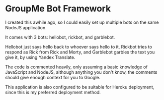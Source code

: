 # GroupMe Bot Framework
I created this awhile ago, so I could easily set up multiple bots on the same NodeJS application.

It comes with 3 bots: hellobot, rickbot, and garblebot.

Hellobot just says hello back to whoever says hello to it,
Rickbot tries to respond as Rick from Rick and Morty,
and Garblebot garbles the text you give it, by using Yandex Translate.

The code is commented heavily, only assuming a basic knowledge of JavaScript and NodeJS, although anything you don't know, the comments should give enough context for you to Google.

This application is also configured to be suitable for Heroku deployment, since this is my preferred deployment method.
